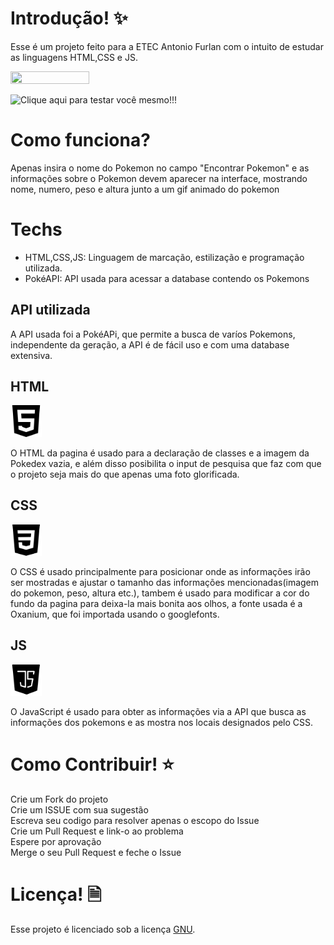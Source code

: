 # Introdução! ✨
Esse é um projeto feito para a ETEC Antonio Furlan com o intuito de estudar as linguagens HTML,CSS e JS.

<img src="https://github.com/Igor-Lima07/Poke-da-Dex/blob/main/preview.gif?raw=true" width=50% height=50%>
  
  ![Clique aqui para testar você mesmo!!!](https://poke-da-dex.vercel.app)

# Como funciona?

  Apenas insira o nome do Pokemon no campo "Encontrar Pokemon" e as informações sobre o Pokemon devem aparecer na interface, 
 mostrando nome, numero, peso e altura junto a um gif animado do pokemon

# Techs

* HTML,CSS,JS: Linguagem de marcação, estilização e programação utilizada.
* PokéAPI: API usada para acessar a database contendo os Pokemons

## API utilizada 

   A API usada foi a PokéAPi, que permite a busca de varíos Pokemons, independente da geração, a API é de fácil uso e com
  uma database extensiva.

## HTML

<img src="https://github.com/Igor-Lima07/Poke-da-Dex/blob/main/imgs_github/html%20(1).png?raw=true" width=10% height=10%>

   O HTML da pagina é usado para a declaração de classes e a imagem da Pokedex vazia, e além disso posibilita o input de pesquisa 
  que faz com que o projeto seja mais do que apenas uma foto glorificada.

## CSS

<img src="https://github.com/Igor-Lima07/Poke-da-Dex/blob/main/imgs_github/css-3.png?raw=true" width=10% height=10%>

   O CSS é usado principalmente para posicionar onde as informações irão ser mostradas e ajustar o tamanho das informações mencionadas(imagem do pokemon, peso, altura etc.), tambem é usado para modificar a cor do fundo da pagina para deixa-la mais bonita aos olhos, a fonte usada é a Oxanium, que foi importada usando o googlefonts.
   
## JS 

<img src="https://github.com/Igor-Lima07/Poke-da-Dex/blob/main/imgs_github/javascript.png?raw=true" width=10% height=10%>
  
   O JavaScript é usado para obter as informações via a API que busca as informações dos pokemons e as mostra nos locais designados pelo CSS.

# Como Contribuir! ⭐

Crie um Fork do projeto<br>
Crie um ISSUE com sua sugestão<br>
Escreva seu codigo para resolver apenas o escopo do Issue<br>
Crie um Pull Request e link-o ao problema<br>
Espere por aprovação<br>
Merge o seu Pull Request e feche o Issue

# Licença! 🗎

Esse projeto é licenciado sob a licença <a href="https://github.com/Igor-Lima07/Poke-da-Dex/blob/main/LICENSE">GNU</a>.
